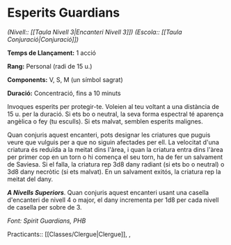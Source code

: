 # Esperits Guardians

*(Nivell:: [[Taula Nivell 3|Encanteri Nivell 3]]) (Escola:: [[Taula Conjuració|Conjuració]])*

**Temps de Llançament:** 1 acció

**Rang:** Personal (radi de 15 u.)

**Components:** V, S, M (un símbol sagrat)

**Duració:** Concentració, fins a 10 minuts

Invoques esperits per protegir-te. Voleien al teu voltant a una distància de 15 u. per la duració. Si ets bo o neutral, la seva forma espectral té aparença angèlica o fey (tu esculls). Si ets malvat, semblen esperits malignes.

Quan conjuris aquest encanteri, pots designar les criatures que puguis veure que vulguis per a que no siguin afectades per ell. La velocitat d'una criatura és reduïda a la meitat dins l'àrea, i quan la criatura entra dins l'àrea per primer cop en un torn o hi comença el seu torn, ha de fer un salvament de Saviesa. Si el falla, la criatura rep 3d8 dany radiant (si ets bo o neutral) o 3d8 dany necròtic (si ets malvat). En un salvament exitós, la criatura rep la meitat del dany.

***A Nivells Superiors***. Quan conjuris aquest encanteri usant una casella d'encanteri de nivell 4 o major, el dany incrementa per 1d8 per cada nivell de casella per sobre de 3.


*Font: Spirit Guardians, PHB*



Practicants:: [[Classes/Clergue|Clergue]], ,